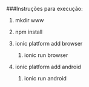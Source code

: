 ###Instruções para execução:

1. mkdir www

2. npm install

3. ionic platform add browser
    1. ionic run browser

4. ionic platform add android
    1. ionic run android
